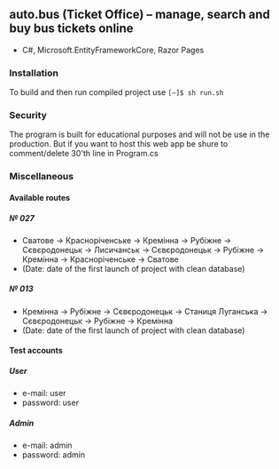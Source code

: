 ## auto.bus (Ticket Office) – manage, search and buy bus tickets online

- C#, Microsoft.EntityFrameworkCore, Razor Pages

### Installation

To build and then run compiled project use `[~]$ sh run.sh`

### Security

The program is built for educational purposes and will not be use in the production.
But if you want to host this web app be shure to comment/delete 30'th line in Program.cs

### Miscellaneous

#### Available routes

##### № 027

- Сватове -> Красноріченське -> Кремінна -> Рубіжне -> Сєвєродонецьк -> Лисичанськ -> Сєвєродонецьк -> Рубіжне -> Кремінна -> Красноріченське -> Сватове 
- (Date: date of the first launch of project with clean database)

##### № 013

- Кремінна -> Рубіжне -> Сєвєродонецьк -> Станиця Луганська -> Сєвєродонецьк -> Рубіжне -> Кремінна 
- (Date: date of the first launch of project with clean database)

#### Test accounts

##### User

- e-mail: user
- password: user

##### Admin

- e-mail: admin
- password: admin
